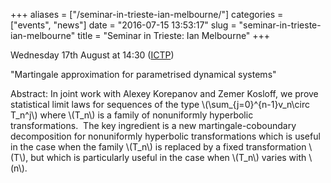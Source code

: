 +++
aliases = ["/seminar-in-trieste-ian-melbourne/"]
categories = ["events", "news"]
date = "2016-07-15 13:53:17"
slug = "seminar-in-trieste-ian-melbourne"
title = "Seminar in Trieste: Ian Melbourne"
+++

Wednesday 17th August at 14:30
([ICTP](http://www.ictp.it/research/math/seminars.aspx))

"Martingale approximation for parametrised dynamical systems"

Abstract: In joint work with Alexey Korepanov and Zemer Kosloff, we
prove statistical limit laws for sequences of the type
\\(\\sum\_{j=0}^{n-1}v\_n\\circ T\_n^j\\) where \\(T\_n\\) is a family
of nonuniformly hyperbolic transformations.  The key ingredient is a new
martingale-coboundary decomposition for nonuniformly hyperbolic
transformations which is useful in the case when the family \\(T\_n\\)
is replaced by a fixed transformation \\(T\\), but which is particularly
useful in the case when \\(T\_n\\) varies with \\(n\\).

